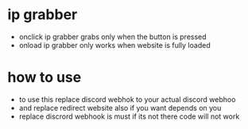 # ip grabber 
- onclick ip grabber grabs only when the button is pressed
- onload ip grabber only works when website is fully loaded

# how to use 
- to use this replace discord webhok to your actual discord webhoo
- and replace redirect website also if you want depends on you
- replace discrord webhook is must if its not there code will not work
 

